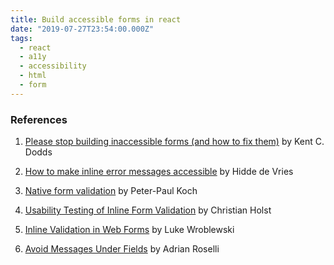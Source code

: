 ```yaml
---
title: Build accessible forms in react
date: "2019-07-27T23:54:00.000Z"
tags:
  - react
  - a11y
  - accessibility
  - html
  - form
---
```


### References

1. [Please stop building inaccessible forms (and how to fix them)](https://kentcdodds.com/blog/please-stop-building-inaccessible-forms-and-how-to-fix-them) by Kent C. Dodds

1. [How to make inline error messages accessible](https://hiddedevries.nl/en/blog/2017-04-04-how-to-make-inline-error-messages-accessible) by Hidde de Vries

1. [Native form validation](https://medium.com/samsung-internet-dev/native-form-validation-part-1-bf8e35099f1d) by Peter-Paul Koch

1. [Usability Testing of Inline Form Validation](https://baymard.com/blog/inline-form-validation) by Christian Holst

1. [Inline Validation in Web Forms](https://alistapart.com/article/inline-validation-in-web-forms) by Luke Wroblewski

1. [Avoid Messages Under Fields](http://adrianroselli.com/2017/01/avoid-messages-under-fields.html) by Adrian Roselli
